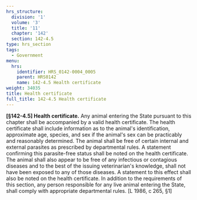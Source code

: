 ```yaml
---
hrs_structure:
  division: '1'
  volume: '3'
  title: '11'
  chapter: '142'
  section: 142-4.5
type: hrs_section
tags:
  - Government
menu:
  hrs:
    identifier: HRS_0142-0004_0005
    parent: HRS0142
    name: 142-4.5 Health certificate
weight: 34035
title: Health certificate
full_title: 142-4.5 Health certificate
---
```

**[§142-4.5] Health certificate.** Any animal entering the State pursuant to this chapter shall be accompanied by a valid health certificate. The health certificate shall include information as to the animal's identification, approximate age, species, and sex if the animal's sex can be practicably and reasonably determined. The animal shall be free of certain internal and external parasites as prescribed by departmental rules. A statement confirming this parasite-free status shall be noted on the health certificate. The animal shall also appear to be free of any infectious or contagious diseases and to the best of the issuing veterinarian's knowledge, shall not have been exposed to any of those diseases. A statement to this effect shall also be noted on the health certificate. In addition to the requirements of this section, any person responsible for any live animal entering the State, shall comply with appropriate departmental rules. [L 1986, c 265, §1]